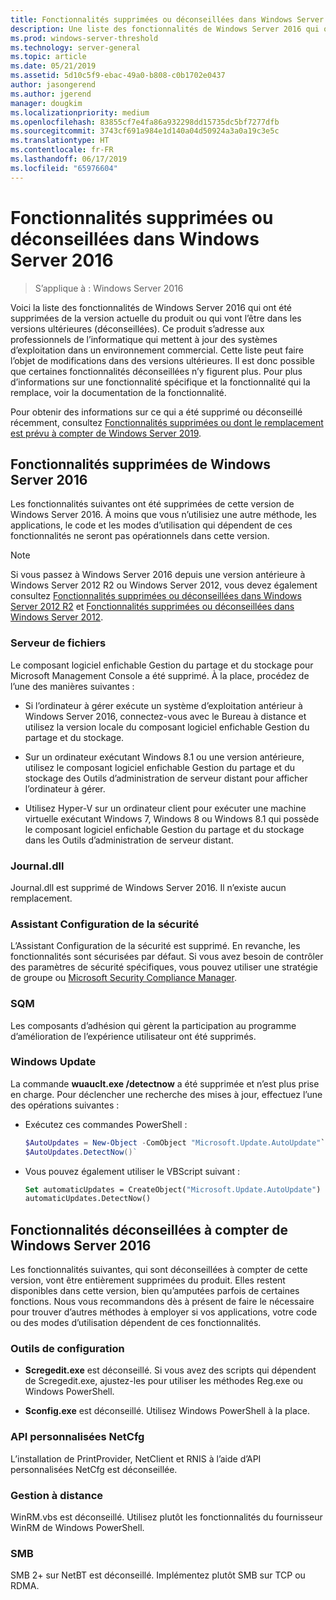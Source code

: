 ```yaml
---
title: Fonctionnalités supprimées ou déconseillées dans Windows Server 2016
description: Une liste des fonctionnalités de Windows Server 2016 qui ont été supprimées de la version actuelle du produit ou qui vont l’être dans les versions ultérieures (déconseillées). Ce produit s’adresse aux professionnels de l’informatique qui mettent à jour des systèmes d’exploitation dans un environnement commercial.
ms.prod: windows-server-threshold
ms.technology: server-general
ms.topic: article
ms.date: 05/21/2019
ms.assetid: 5d10c5f9-ebac-49a0-b808-c0b1702e0437
author: jasongerend
ms.author: jgerend
manager: dougkim
ms.localizationpriority: medium
ms.openlocfilehash: 83855cf7e4fa86a932298dd15735dc5bf7277dfb
ms.sourcegitcommit: 3743cf691a984e1d140a04d50924a3a0a19c3e5c
ms.translationtype: HT
ms.contentlocale: fr-FR
ms.lasthandoff: 06/17/2019
ms.locfileid: "65976604"
---
```

# <a name="features-removed-or-deprecated-in--windows-server-2016"></a>Fonctionnalités supprimées ou déconseillées dans Windows Server 2016

>S’applique à : Windows Server 2016

Voici la liste des fonctionnalités de Windows Server 2016 qui ont été supprimées de la version actuelle du produit ou qui vont l’être dans les versions ultérieures (déconseillées). Ce produit s’adresse aux professionnels de l’informatique qui mettent à jour des systèmes d’exploitation dans un environnement commercial. Cette liste peut faire l’objet de modifications dans des versions ultérieures. Il est donc possible que certaines fonctionnalités déconseillées n’y figurent plus. Pour plus d’informations sur une fonctionnalité spécifique et la fonctionnalité qui la remplace, voir la documentation de la fonctionnalité.

Pour obtenir des informations sur ce qui a été supprimé ou déconseillé récemment, consultez [Fonctionnalités supprimées ou dont le remplacement est prévu à compter de Windows Server 2019](../get-started-19/removed-features-19.md).

## <a name="features-removed-from-windows-server-2016"></a>Fonctionnalités supprimées de Windows Server 2016

Les fonctionnalités suivantes ont été supprimées de cette version de Windows Server 2016. À moins que vous n’utilisiez une autre méthode, les applications, le code et les modes d’utilisation qui dépendent de ces fonctionnalités ne seront pas opérationnels dans cette version.  

> [!NOTE]  
> Si vous passez à Windows Server 2016 depuis une version antérieure à Windows Server 2012 R2 ou Windows Server 2012, vous devez également consultez [Fonctionnalités supprimées ou déconseillées dans Windows Server 2012 R2](https://technet.microsoft.com/library/dn303411.aspx) et [Fonctionnalités supprimées ou déconseillées dans Windows Server 2012](https://technet.microsoft.com/library/hh831568.aspx).  


### <a name="file-server"></a>Serveur de fichiers  
Le composant logiciel enfichable Gestion du partage et du stockage pour Microsoft Management Console a été supprimé. À la place, procédez de l’une des manières suivantes :  

-   Si l’ordinateur à gérer exécute un système d’exploitation antérieur à Windows Server 2016, connectez-vous avec le Bureau à distance et utilisez la version locale du composant logiciel enfichable Gestion du partage et du stockage.  

-   Sur un ordinateur exécutant Windows 8.1 ou une version antérieure, utilisez le composant logiciel enfichable Gestion du partage et du stockage des Outils d’administration de serveur distant pour afficher l’ordinateur à gérer.  

-   Utilisez Hyper-V sur un ordinateur client pour exécuter une machine virtuelle exécutant Windows 7, Windows 8 ou Windows 8.1 qui possède le composant logiciel enfichable Gestion du partage et du stockage dans les Outils d’administration de serveur distant.  

### <a name="journaldll"></a>Journal.dll  
Journal.dll est supprimé de Windows Server 2016. Il n’existe aucun remplacement.  

### <a name="security-configuration-wizard"></a>Assistant Configuration de la sécurité  
L’Assistant Configuration de la sécurité est supprimé. En revanche, les fonctionnalités sont sécurisées par défaut. Si vous avez besoin de contrôler des paramètres de sécurité spécifiques, vous pouvez utiliser une stratégie de groupe ou [Microsoft Security Compliance Manager](https://technet.microsoft.com/solutionaccelerators/cc835245.aspx).  

### <a name="sqm"></a>SQM  
Les composants d’adhésion qui gèrent la participation au programme d’amélioration de l’expérience utilisateur ont été supprimés. 

### <a name="windows-update"></a>Windows Update
La commande **wuauclt.exe /detectnow** a été supprimée et n’est plus prise en charge. Pour déclencher une recherche des mises à jour, effectuez l’une des opérations suivantes :

- Exécutez ces commandes PowerShell :
    ````powershell
    $AutoUpdates = New-Object -ComObject "Microsoft.Update.AutoUpdate"`
    $AutoUpdates.DetectNow()` 
    ````

- Vous pouvez également utiliser le VBScript suivant :
    ````vb
    Set automaticUpdates = CreateObject("Microsoft.Update.AutoUpdate")
    automaticUpdates.DetectNow()
    ````

## <a name="features-deprecated-starting-with-windows-server-2016"></a>Fonctionnalités déconseillées à compter de Windows Server 2016 
Les fonctionnalités suivantes, qui sont déconseillées à compter de cette version, vont être entièrement supprimées du produit. Elles restent disponibles dans cette version, bien qu’amputées parfois de certaines fonctions. Nous vous recommandons dès à présent de faire le nécessaire pour trouver d’autres méthodes à employer si vos applications, votre code ou des modes d’utilisation dépendent de ces fonctionnalités.  

### <a name="configuration-tools"></a>Outils de configuration  

-   **Scregedit.exe** est déconseillé. Si vous avez des scripts qui dépendent de Scregedit.exe, ajustez-les pour utiliser les méthodes Reg.exe ou Windows PowerShell.  

-   **Sconfig.exe** est déconseillé. Utilisez Windows PowerShell à la place.  

### <a name="netcfg-custom-apis"></a>API personnalisées NetCfg  
L’installation de PrintProvider, NetClient et RNIS à l’aide d’API personnalisées NetCfg est déconseillée.  

### <a name="remote-management"></a>Gestion à distance  
WinRM.vbs est déconseillé. Utilisez plutôt les fonctionnalités du fournisseur WinRM de Windows PowerShell.  

### <a name="smb"></a>SMB  
SMB 2+ sur NetBT est déconseillé. Implémentez plutôt SMB sur TCP ou RDMA. 
